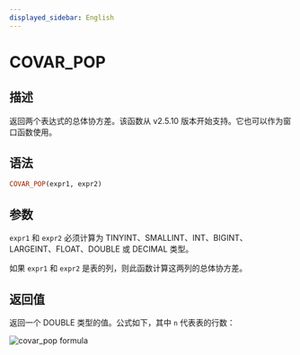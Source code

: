 ```yaml
---
displayed_sidebar: English
---
```


# COVAR_POP

## 描述

返回两个表达式的总体协方差。该函数从 v2.5.10 版本开始支持。它也可以作为窗口函数使用。

## 语法

```Haskell
COVAR_POP(expr1, expr2)
```

## 参数

`expr1` 和 `expr2` 必须计算为 TINYINT、SMALLINT、INT、BIGINT、LARGEINT、FLOAT、DOUBLE 或 DECIMAL 类型。

如果 `expr1` 和 `expr2` 是表的列，则此函数计算这两列的总体协方差。

## 返回值

返回一个 DOUBLE 类型的值。公式如下，其中 `n` 代表表的行数：

![covar_pop formula](../../../assets/covar_pop_formula.png)

<!--$$
\frac{\sum_{i=1}^{n} (x_i - \bar{x})(y_i - \bar{y})}{n}

## 使用说明

- 只有当该行中的两列都是非空值时，该数据行才会被计入计数。否则，这条数据行将被排除在结果之外。

- 如果任何输入为 NULL，则返回 NULL。

## 示例

假设表 `agg` 有以下数据：

```plaintext
mysql> select * from agg;
+------+-------+-------+
| no   | k     | v     |
+------+-------+-------+
|    1 | 10.00 |  NULL |
|    2 | 10.00 | 11.00 |
|    2 | 20.00 | 22.00 |
|    2 | 25.00 |  NULL |
|    2 | 30.00 | 35.00 |
+------+-------+-------+
```

计算 `k` 和 `v` 列的总体协方差：

```plaintext
mysql> select no,COVAR_POP(k,v) from agg group by no;
+------+-------------------+
| no   | COVAR_POP(k, v)   |
+------+-------------------+
|    1 |              NULL |
|    2 | 79.99999999999999 |
+------+-------------------+
```